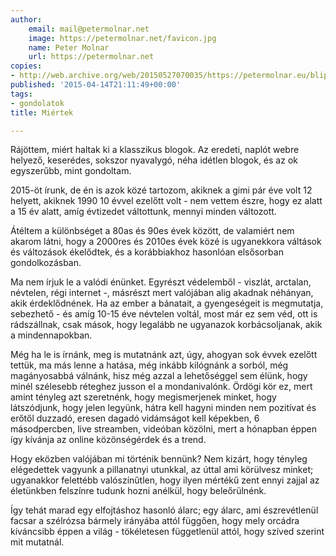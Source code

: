 ```yaml
---
author:
    email: mail@petermolnar.net
    image: https://petermolnar.net/favicon.jpg
    name: Peter Molnar
    url: https://petermolnar.net
copies:
- http://web.archive.org/web/20150527070035/https://petermolnar.eu/blips/miertek/
published: '2015-04-14T21:11:49+00:00'
tags:
- gondolatok
title: Miértek

---
```


Rájöttem, miért haltak ki a klasszikus blogok. Az eredeti, naplót webre
helyező, keserédes, sokszor nyavalygó, néha idétlen blogok, és az ok
egyszerűbb, mint gondoltam.

2015-öt írunk, de én is azok közé tartozom, akiknek a gimi pár éve volt
12 helyett, akiknek 1990 10 évvel ezelőtt volt - nem vettem észre, hogy
ez alatt a 15 év alatt, amíg évtizedet váltottunk, mennyi minden
változott.

Átéltem a különbséget a 80as és 90es évek között, de valamiért nem
akarom látni, hogy a 2000res és 2010es évek közé is ugyanekkora váltások
és változások ékelődtek, és a korábbiakhoz hasonlóan elsősorban
gondolkozásban.

Ma nem írjuk le a valódi énünket. Egyrészt védelemből - viszlát,
arctalan, névtelen, régi internet -, másrészt mert valójában alig
akadnak néhányan, akik érdeklődnének. Ha az ember a bánatait, a
gyengeségeit is megmutatja, sebezhető - és amíg 10-15 éve névtelen
voltál, most már ez sem véd, ott is rádszállnak, csak mások, hogy
legalább ne ugyanazok korbácsoljanak, akik a mindennapokban.

Még ha le is írnánk, meg is mutatnánk azt, úgy, ahogyan sok évvek
ezelőtt tettük, ma más lenne a hatása, még inkább kilógnánk a sorból,
még magányosabbá válnánk, hisz még azzal a lehetőséggel sem élünk, hogy
minél szélesebb réteghez jusson el a mondanivalónk. Ördögi kör ez, mert
amint tényleg azt szeretnénk, hogy megismerjenek minket, hogy
látszódjunk, hogy jelen legyünk, hátra kell hagyni minden nem pozitívat
és erőtől duzzadó, eresen dagadó vidámságot kell képekben, 6
másodpercben, live streamben, videóban közölni, mert a hónapban éppen
így kívánja az online közönségérdek és a trend.

Hogy eközben valójában mi történik bennünk? Nem kizárt, hogy tényleg
elégedettek vagyunk a pillanatnyi utunkkal, az úttal ami körülvesz
minket; ugyanakkor felettébb valószínűtlen, hogy ilyen mértékű zent
ennyi zajjal az életünkben felszínre tudunk hozni anélkül, hogy
beleőrülnénk.

Így tehát marad egy elfojtáshoz hasonló álarc; egy álarc, ami
észrevétlenül facsar a szélrózsa bármely irányába attól függően, hogy
mely orcádra kíváncsibb éppen a világ - tökéletesen függetlenül attól,
hogy szíved szerint mit mutatnál.